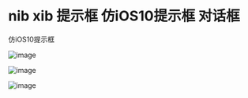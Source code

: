 # nib xib 提示框 仿iOS10提示框 对话框

仿iOS10提示框

![image](https://github.com/iWECon/nib-xib-iOS10-/raw/master/Preview/login.png)

![image](https://github.com/iWECon/nib-xib-iOS10-/raw/master/Preview/tips.png)

![image](https://github.com/iWECon/nib-xib-iOS10-/raw/master/Preview/tips1.png)
